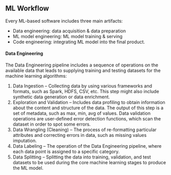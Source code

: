 ## ML Workflow
Every ML-based software includes three main artifacts:<br>
* Data engineering: data acquisition & data preparation
* ML model engineering: ML model training & serving
* Code engineering: integrating ML model into the final product.

#### Data Engineering
The Data Engineering pipeline includes a sequence of operations on the available data that leads to supplying training and testing datasets for the machine learning algorithms:
1. Data Ingestion – Collecting data by using various frameworks and formats, such as Spark, HDFS, CSV, etc. This step might also include synthetic data generation or data enrichment.
2. Exploration and Validation – Includes data profiling to obtain information about the content and structure of the data. The output of this step is a set of metadata, such as max, min, avg of values. Data validation operations are user-defined error detection functions, which scan the dataset in order to spot some errors.
3. Data Wrangling (Cleaning) – The process of re-formatting particular attributes and correcting errors in data, such as missing values imputation.
4. Data Labeling – The operation of the Data Engineering pipeline, where each data point is assigned to a specific category.
5. Data Splitting – Splitting the data into training, validation, and test datasets to be used during the core machine learning stages to produce the ML model.




